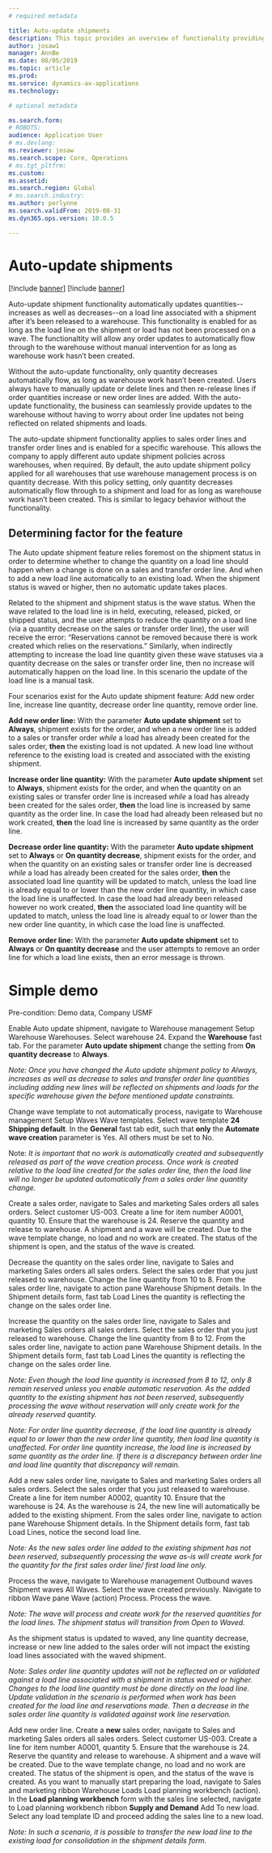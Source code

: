 ```yaml
---
# required metadata

title: Auto-update shipments
description: This topic provides an overview of functionality providing auto-updates for shipments.
author: josaw1
manager: AnnBe
ms.date: 08/05/2019
ms.topic: article
ms.prod: 
ms.service: dynamics-ax-applications
ms.technology: 

# optional metadata

ms.search.form: 
# ROBOTS: 
audience: Application User
# ms.devlang: 
ms.reviewer: josaw
ms.search.scope: Core, Operations
# ms.tgt_pltfrm: 
ms.custom: 
ms.assetid: 
ms.search.region: Global
# ms.search.industry: 
ms.author: perlynne
ms.search.validFrom: 2019-08-31
ms.dyn365.ops.version: 10.0.5

---
```


# Auto-update shipments

[!include [banner](../includes/preview-banner.md)]
[!include [banner](../includes/banner.md)]

Auto-update shipment functionality automatically updates quantities--increases
as well as decreases--on a load line associated with a shipment after it’s been
released to a warehouse. This functionality is enabled for as long as the load line on the
shipment or load has not been processed on a wave. The functionaltity
will allow any order updates to automatically flow through to the warehouse
without manual intervention for as long as warehouse work hasn’t been created.

Without the auto-update functionality, only quantity decreases automatically flow, as
long as warehouse work hasn’t been created. Users always have to manually update or delete lines and then re-release
lines if order quantities increase or new order lines are added. With the auto-update functionality, the business can
seamlessly provide updates to the warehouse without having to worry about order
line updates not being reflected on related shipments and loads. 

The auto-update shipment functionality applies to sales order lines and transfer order lines and is enabled for a specific warehouse. This allows the company to
apply different auto update shipment policies across warehouses, when required.
By default, the auto update shipment policy applied for all warehouses that use
warehouse management process is on quantity decrease. With this policy
setting, only quantity decreases automatically flow through to a shipment and
load for as long as warehouse work hasn’t been created. This is similar to
legacy behavior without the functionality.

Determining factor for the feature
----------------------------------

The Auto update shipment feature relies foremost on the shipment status in order
to determine whether to change the quantity on a load line should happen when a
change is done on a sales and transfer order line. And when to add a new load
line automatically to an existing load. When the shipment status is waved or
higher, then no automatic update takes places.

Related to the shipment and shipment status is the wave status. When the wave
related to the load line is in held, executing, released, picked, or shipped
status, and the user attempts to reduce the quantity on a load line (via a
quantity decrease on the sales or transfer order line), the user will receive
the error: “Reservations cannot be removed because there is work created which
relies on the reservations.” Similarly, when indirectly attempting to increase
the load line quantity given these wave statuses via a quantity decrease on the
sales or transfer order line, then no increase will automatically happen on the
load line. In this scenario the update of the load line is a manual task.

Four scenarios exist for the Auto update shipment feature: Add new order line,
increase line quantity, decrease order line quantity, remove order line.

**Add new order line:** With the parameter **Auto update shipment** set to
**Always**, shipment exists for the order, and when a new order line is added to
a sales or transfer order *while* a load has already been created for the sales
order, **then** the existing load is not updated. A new load line without
reference to the existing load is created and associated with the existing
shipment.

**Increase order line quantity:** With the parameter **Auto update shipment**
set to **Always**, shipment exists for the order, and when the quantity on an
existing sales or transfer order line is increased *while* a load has already
been created for the sales order, **then** the load line is increased by same
quantity as the order line. In case the load had already been released but no
work created, **then** the load line is increased by same quantity as the order
line.

**Decrease order line quantity:** With the parameter **Auto update shipment**
set to **Always** or **On quantity decrease**, shipment exists for the order,
and when the quantity on an existing sales or transfer order line is decreased
*while* a load has already been created for the sales order, **then** the
associated load line quantity will be updated to match, unless the load line is
already equal to or lower than the new order line quantity, in which case the
load line is unaffected. In case the load had already been released however no
work created, **then** the associated load line quantity will be updated to
match, unless the load line is already equal to or lower than the new order line
quantity, in which case the load line is unaffected.

**Remove order line:** With the parameter **Auto update shipment** set to
**Always** or **On quantity decrease** and the user attempts to remove an order
line for which a load line exists, then an error message is thrown.

Simple demo
===========

Pre-condition: Demo data, Company USMF

Enable Auto update shipment, navigate to Warehouse management Setup Warehouse
Warehouses. Select warehouse 24. Expand the **Warehouse** fast tab. For the
parameter **Auto update shipment** change the setting from **On quantity
decrease** to **Always**.

*Note: Once you have changed the Auto update shipment policy to Always,
increases as well as decrease to sales and transfer order line quantities
including adding new lines will be reflected on shipments and loads for the
specific warehouse given the before mentioned update constraints.*

Change wave template to not automatically process, navigate to Warehouse
management Setup Waves Wave templates. Select wave template **24 Shipping
default**. In the **General** fast tab edit, such that **only** the **Automate
wave creation** parameter is Yes. All others must be set to No.

Note: *It is important that no work is automatically created and subsequently
released as part of the wave creation process. Once work is created relative to
the load line created for the sales order line, then the load line will no
longer be updated automatically from a sales order line quantity change.*

Create a sales order, navigate to Sales and marketing Sales orders all sales
orders. Select customer US-003. Create a line for item number A0001, quantity
10. Ensure that the warehouse is 24. Reserve the quantity and release to
warehouse. A shipment and a wave will be created. Due to the wave template
change, no load and no work are created. The status of the shipment is open, and
the status of the wave is created.

Decrease the quantity on the sales order line, navigate to Sales and marketing
Sales orders all sales orders. Select the sales order that you just released to
warehouse. Change the line quantity from 10 to 8. From the sales order line,
navigate to action pane Warehouse Shipment details. In the Shipment details
form, fast tab Load Lines the quantity is reflecting the change on the sales
order line.

Increase the quantity on the sales order line, navigate to Sales and marketing
Sales orders all sales orders. Select the sales order that you just released to
warehouse. Change the line quantity from 8 to 12. From the sales order line,
navigate to action pane Warehouse Shipment details. In the Shipment details
form, fast tab Load Lines the quantity is reflecting the change on the sales
order line.

*Note: Even though the load line quantity is increased from 8 to 12, only 8
remain reserved unless you enable automatic reservation. As the added quantity
to the existing shipment has not been reserved, subsequently processing the wave
without reservation will only create work for the already reserved quantity.*

*Note: For order line quantity decrease, if the load line quantity is already
equal to or lower than the new order line quantity, then load line quantity is
unaffected. For order line quantity increase, the load line is increased by same
quantity as the order line. If there is a discrepancy between order line and
load line quantity that discrepancy will remain.*

Add a new sales order line, navigate to Sales and marketing Sales orders all
sales orders. Select the sales order that you just released to warehouse. Create
a line for item number A0002, quantity 10. Ensure that the warehouse is 24. As
the warehouse is 24, the new line will automatically be added to the existing
shipment. From the sales order line, navigate to action pane Warehouse Shipment
details. In the Shipment details form, fast tab Load Lines, notice the second
load line.

*Note: As the new sales order line added to the existing shipment has not been
reserved, subsequently processing the wave as-is will create work for the
quantity for the first sales order line/ first load line only.*

Process the wave, navigate to Warehouse management Outbound waves Shipment waves
All Waves. Select the wave created previously. Navigate to ribbon Wave pane Wave
(action) Process. Process the wave.

*Note: The wave will process and create work for the reserved quantities for the
load lines. The shipment status will transition from Open to Waved.*

As the shipment status is updated to waved, any line quantity decrease, increase
or new line added to the sales order will not impact the existing load lines
associated with the waved shipment.

*Note: Sales order line quantity updates will not be reflected on or validated
against a load line associated with a shipment in status waved or higher.
Changes to the load line quantity must be done directly on the load line. Update
validation in the scenario is performed when work has been created for the load
line and reservations made. Then a decrease in the sales order line quantity is
validated against work line reservation.*

Add new order line. Create a **new** sales order, navigate to Sales and
marketing Sales orders all sales orders. Select customer US-003. Create a line
for item number A0001, quantity 5. Ensure that the warehouse is 24. Reserve the
quantity and release to warehouse. A shipment and a wave will be created. Due to
the wave template change, no load and no work are created. The status of the
shipment is open, and the status of the wave is created. As you want to manually
start preparing the load, navigate to Sales and marketing ribbon Warehouse Loads
Load planning workbench (action). In the **Load planning workbench** form with
the sales line selected, navigate to Load planning workbench ribbon **Supply and
Demand** Add To new load. Select any load template ID and proceed adding the
sales line to a new load.

*Note: In such a scenario, it is possible to transfer the new load line to the
existing load for consolidation in the shipment details form.*
